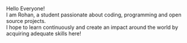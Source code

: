 Hello Everyone!
<br> 
I am Rohan, a student passionate about coding, programming and open source projects.
<br> 
I hope to learn continuously and create an impact around the world by acquiring adequate skills here!

<!--
**Rohan-16dev/Rohan-16dev** is a ✨ _special_ ✨ repository because its `README.md` (this file) appears on your GitHub profile.

Here are some ideas to get you started:

- 🔭 I’m currently working on ...
- 🌱 I’m currently learning ...
- 👯 I’m looking to collaborate on ...
- 🤔 I’m looking for help with ...
- 💬 Ask me about ...
- 📫 How to reach me: ...
- 😄 Pronouns: ...
- ⚡ Fun fact: ...
-->
